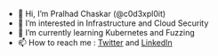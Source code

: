 - 👋 Hi, I’m Pralhad Chaskar (@c0d3xpl0it)
- 👀 I’m interested in Infrastructure and Cloud Security
- 🌱 I’m currently learning Kubernetes and Fuzzing
- 📫 How to reach me : 
[Twitter](https://twitter.com/c0d3xpl0it)
and 
[LinkedIn](https://www.linkedin.com/in/pralhadchaskar)

<!---
c0d3xpl0it/c0d3xpl0it is a ✨ special ✨ repository because its `README.md` (this file) appears on your GitHub profile.
You can click the Preview link to take a look at your changes.
--->
